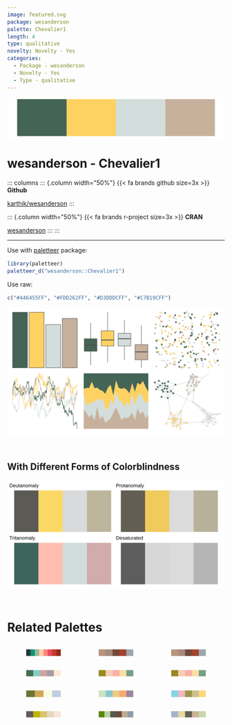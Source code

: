 ```yaml
---
image: featured.svg
package: wesanderson
palette: Chevalier1
length: 4
type: qualitative
novelty: Novelty - Yes
categories:
  - Package - wesanderson
  - Novelty - Yes
  - Type - qualitative
---
```


![](featured.svg)

# wesanderson - Chevalier1 

::: columns
::: {.column width="50%"}
{{< fa brands github size=3x >}}
**Github**

[karthik/wesanderson](https://github.com/karthik/wesanderson)
:::

::: {.column width="50%"}
{{< fa brands r-project size=3x >}}
**CRAN**

[wesanderson](https://CRAN.R-project.org/package=wesanderson)
:::
:::

<hr> 

Use with [paletteer](https://emilhvitfeldt.github.io/paletteer/) package:

```r
library(paletteer)
paletteer_d("wesanderson::Chevalier1")
```

Use raw:

```r
c("#446455FF", "#FDD262FF", "#D3DDDCFF", "#C7B19CFF")
``` 

![](examples.png) 

  <br>
  
  ## With Different Forms of Colorblindness
  
  ![](colorblind.svg) 

<br>

# Related Palettes

<div class="list" style="display: grid; grid-template-columns: auto auto auto;"> <figure class="figure">
<a href="../../awtools/a_palette/"> <img src="../../awtools/a_palette/featured.svg" style="width: 100%;" class="figure-img"></a>
</figure> <figure class="figure">
<a href="../../ButterflyColors/hamadryas_feronia/"> <img src="../../ButterflyColors/hamadryas_feronia/featured.svg" style="width: 100%;" class="figure-img"></a>
</figure> <figure class="figure">
<a href="../../ButterflyColors/hamadryas_feronia/"> <img src="../../ButterflyColors/hamadryas_feronia/featured.svg" style="width: 100%;" class="figure-img"></a>
</figure> <figure class="figure">
<a href="../../nationalparkcolors/MtRainier/"> <img src="../../nationalparkcolors/MtRainier/featured.svg" style="width: 100%;" class="figure-img"></a>
</figure> <figure class="figure">
<a href="../../nbapalettes/spurs/"> <img src="../../nbapalettes/spurs/featured.svg" style="width: 100%;" class="figure-img"></a>
</figure> <figure class="figure">
<a href="../../wesanderson/Royal2/"> <img src="../../wesanderson/Royal2/featured.svg" style="width: 100%;" class="figure-img"></a>
</figure> <figure class="figure">
<a href="../../waRhol/camo_87_5/"> <img src="../../waRhol/camo_87_5/featured.svg" style="width: 100%;" class="figure-img"></a>
</figure> <figure class="figure">
<a href="../../ltc/olga/"> <img src="../../ltc/olga/featured.svg" style="width: 100%;" class="figure-img"></a>
</figure> <figure class="figure">
<a href="../../wesanderson/Moonrise3/"> <img src="../../wesanderson/Moonrise3/featured.svg" style="width: 100%;" class="figure-img"></a>
</figure> <figure class="figure">
<a href="../../fishualize/Chaetodon_sedentarius/"> <img src="../../fishualize/Chaetodon_sedentarius/featured.svg" style="width: 100%;" class="figure-img"></a>
</figure> <figure class="figure">
<a href="../../calecopal/seagrass/"> <img src="../../calecopal/seagrass/featured.svg" style="width: 100%;" class="figure-img"></a>
</figure> <figure class="figure">
<a href="../../lisa/PaulKlee/"> <img src="../../lisa/PaulKlee/featured.svg" style="width: 100%;" class="figure-img"></a>
</figure> 
</div>
